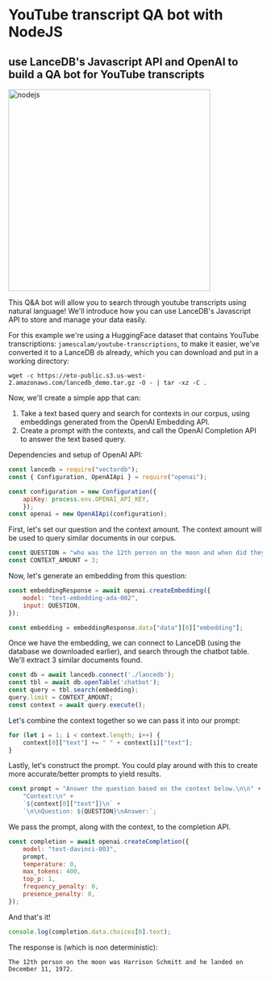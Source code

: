 # YouTube transcript QA bot with NodeJS

## use LanceDB's Javascript API and OpenAI to build a QA bot for YouTube transcripts

<img id="splash" width="400" alt="nodejs" src="https://github.com/lancedb/lancedb/assets/917119/3a140e75-bf8e-438a-a1e4-af14a72bcf98">

This Q&A bot will allow you to search through youtube transcripts using natural language! We'll introduce how you can use LanceDB's Javascript API to store and manage your data easily.

For this example we're using a HuggingFace dataset that contains YouTube transcriptions: `jamescalam/youtube-transcriptions`, to make it easier, we've converted it to a LanceDB `db` already, which you can download and put in a working directory:

```wget -c https://eto-public.s3.us-west-2.amazonaws.com/lancedb_demo.tar.gz -O - | tar -xz -C .```

Now, we'll create a simple app that can:
1. Take a text based query and search for contexts in our corpus, using embeddings generated from the OpenAI Embedding API.
2. Create a prompt with the contexts, and call the OpenAI Completion API to answer the text based query.

Dependencies and setup of OpenAI API:

```javascript
const lancedb = require("vectordb");
const { Configuration, OpenAIApi } = require("openai");

const configuration = new Configuration({
    apiKey: process.env.OPENAI_API_KEY,
    });
const openai = new OpenAIApi(configuration);
```

First, let's set our question and the context amount. The context amount will be used to query similar documents in our corpus.

```javascript
const QUESTION = "who was the 12th person on the moon and when did they land?";
const CONTEXT_AMOUNT = 3;
```

Now, let's generate an embedding from this question:

```javascript
const embeddingResponse = await openai.createEmbedding({
    model: "text-embedding-ada-002",
    input: QUESTION,
});

const embedding = embeddingResponse.data["data"][0]["embedding"];
```

Once we have the embedding, we can connect to LanceDB (using the database we downloaded earlier), and search through the chatbot table.
We'll extract 3 similar documents found.

```javascript
const db = await lancedb.connect('./lancedb');
const tbl = await db.openTable('chatbot');
const query = tbl.search(embedding);
query.limit = CONTEXT_AMOUNT;
const context = await query.execute();
```

Let's combine the context together so we can pass it into our prompt:

```javascript
for (let i = 1; i < context.length; i++) {
    context[0]["text"] += " " + context[i]["text"];
}
```

Lastly, let's construct the prompt. You could play around with this to create more accurate/better prompts to yield results.

```javascript
const prompt = "Answer the question based on the context below.\n\n" +
    "Context:\n" +
    `${context[0]["text"]}\n` +
    `\n\nQuestion: ${QUESTION}\nAnswer:`;
```

We pass the prompt, along with the context, to the completion API.

```javascript
const completion = await openai.createCompletion({
    model: "text-davinci-003",
    prompt,
    temperature: 0,
    max_tokens: 400,
    top_p: 1,
    frequency_penalty: 0,
    presence_penalty: 0,
});
```

And that's it!

```javascript
console.log(completion.data.choices[0].text);
```

The response is (which is non deterministic):

```
The 12th person on the moon was Harrison Schmitt and he landed on December 11, 1972.
```
